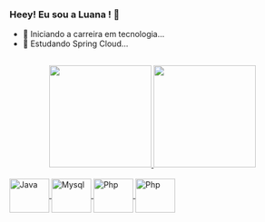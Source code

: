 ### Heey! Eu sou a Luana ! 👋
- 🔭 Iniciando a carreira em tecnologia...
- 🌱 Estudando Spring Cloud...

##
<!--
**LuanaSantosNascimento/LuanaSantosNascimento** is a ✨ _special_ ✨ repository because its `README.md` (this file) appears on your GitHub profile.

Here are some ideas to get you started:

- 🔭 I’m currently working on ...
- 🌱 I’m currently learning ...
- 👯 I’m looking to collaborate on ...
- 🤔 I’m looking for help with ...
- 💬 Ask me about ...
- 📫 How to reach me: ...
- 😄 Pronouns: ...
- ⚡ Fun fact: ...
-->
<div align="center">
  <a href="https://github.com/LuanaSantosNascimento">
  <img height="180em" src="https://github-readme-stats.vercel.app/api?username=LuanaSantosNascimento&show_icons=true&theme=calm&include_all_commits=true&count_private=true"/>
  <img height="180em" src="https://github-readme-stats.vercel.app/api/top-langs/?username=LuanaSantosNascimento&layout=compact&langs_count=7&theme=calm"/>
</div>
  
 <div style="display: inline_block"><br>
  <img align="center" alt="Java" height="60" width="70" src="https://cdn.jsdelivr.net/gh/devicons/devicon/icons/java/java-original-wordmark.svg" />
  <img align="center" alt="Mysql" height="60" width="70" src="https://cdn.jsdelivr.net/gh/devicons/devicon/icons/mysql/mysql-original-wordmark.svg" />
  <img align="center" alt="Php" height="60" width="70" src="https://cdn.jsdelivr.net/gh/devicons/devicon/icons/php/php-original.svg" />
  <img align="center" alt="Php" height="60" width="70" src="https://cdn.jsdelivr.net/gh/devicons/devicon/icons/html5/html5-original-wordmark.svg" />
</div>
  
  ##
  

